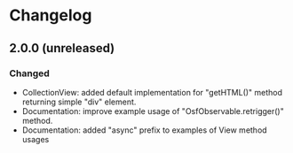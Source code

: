 # Changelog

## 2.0.0 (unreleased)

### Changed

- CollectionView: added default implementation for "getHTML()" method returning simple "div" element.
- Documentation: improve example usage of "OsfObservable.retrigger()" method.
- Documentation: added "async" prefix to examples of View method usages
